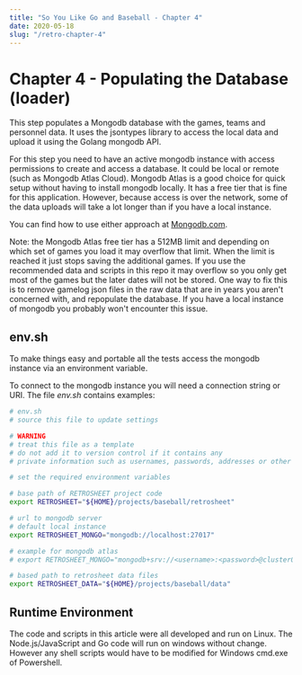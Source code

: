```yaml
---
title: "So You Like Go and Baseball - Chapter 4"
date: 2020-05-18
slug: "/retro-chapter-4"
---
```


# Chapter 4 - Populating the Database (loader)

This step populates a Mongodb database with the games, teams and personnel data. It uses the jsontypes library to access the local data and upload it using the Golang mongodb API.

For this step you need to have an active mongodb instance with access permissions to create and access a database.
It could be local or remote (such as Mongodb Atlas Cloud). Mongodb Atlas is a good choice for quick setup without having to install mongodb locally. It has a free tier that is fine for this application. However, because access is over the network, some of the data uploads will take a lot longer than if you have a local instance.

You can find how to use either approach at [Mongodb.com](mongodb.com).

Note: the Mongodb Atlas free tier has a 512MB limit and depending on which set of games you load it may overflow that limit. When the limit is reached it just stops saving the additional games. If you use the recommended data and scripts in this repo it may overflow so you only get most of the games but the later dates will not be stored. One way to fix this is to remove gamelog json files in the raw data that are in years you aren't concerned with, and repopulate the database. If you have a local instance of mongodb you probably won't encounter this issue.

## env.sh

To make things easy and portable all the tests access the mongodb instance via an environment variable.

To connect to the mongodb instance you will need a connection string or URI. The file _env.sh_ contains examples:

```bash
# env.sh
# source this file to update settings

# WARNING
# treat this file as a template
# do not add it to version control if it contains any
# private information such as usernames, passwords, addresses or other authentication data

# set the required environment variables

# base path of RETROSHEET project code
export RETROSHEET="${HOME}/projects/baseball/retrosheet"

# url to mongodb server
# default local instance
export RETROSHEET_MONGO="mongodb://localhost:27017"

# example for mongodb atlas
# export RETROSHEET_MONGO="mongodb+srv://<username>:<password>@cluster0.<cluster id>.mongodb.net/<database name>?retryWrites=true&w=majority"

# based path to retrosheet data files
export RETROSHEET_DATA="${HOME}/projects/baseball/data"
```

## Runtime Environment

The code and scripts in this article were all developed and run on Linux. The Node.js/JavaScript and Go code will run on windows without change. However any shell scripts would have to be modified for Windows cmd.exe of Powershell.
